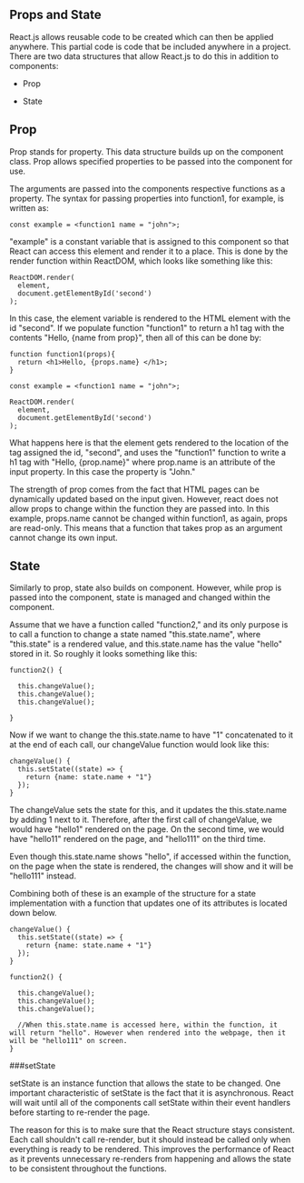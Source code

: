 ## Props and State

React.js allows reusable code to be created which can then be applied anywhere. This partial code is code that be included anywhere in a project. There are two data structures that allow React.js to do this in addition to components:

* Prop

* State

## Prop

Prop stands for property. This data structure builds up on the component class. Prop allows specified properties to be passed into the component for use.

The arguments are passed into the components respective functions as a property. The syntax for passing properties into function1, for example, is written as:

~~~
const example = <function1 name = "john">;
~~~

"example" is a constant variable that is assigned to this component so that React can access this element and render it to a place. This is done by the render function within ReactDOM, which looks like something like this:

~~~
ReactDOM.render(
  element,
  document.getElementById('second')
);
~~~

In this case, the element variable is rendered to the HTML element with the id "second". If we populate function "function1" to return a h1 tag with the contents "Hello, {name from prop}", then all of this can be done by:

~~~
function function1(props){
  return <h1>Hello, {props.name} </h1>;
}

const example = <function1 name = "john">;

ReactDOM.render(
  element,
  document.getElementById('second')
);
~~~

What happens here is that the element gets rendered to the location of the tag assigned the id, "second", and uses the "function1" function to write a h1 tag with "Hello, {prop.name}" where prop.name is an attribute of the input property. In this case the property is "John."

The strength of prop comes from the fact that HTML pages can be dynamically updated based on the input given. However, react does not allow props to change within the function they are passed into. In this example, props.name cannot be changed within function1, as again, props are read-only. This means that a function that takes prop as an argument cannot change its own input.

## State

Similarly to prop, state also builds on component. However, while prop is passed into the component, state is managed and changed within the component.

Assume that we have a function called "function2," and its only purpose is to call a function to change a state named "this.state.name", where "this.state" is a rendered value, and this.state.name has the value "hello" stored in it. So roughly it looks something like this:

~~~
function2() {

  this.changeValue();
  this.changeValue();
  this.changeValue();

}
~~~

Now if we want to change the this.state.name to have "1" concatenated to it at the end of each call, our changeValue function would look like this:

~~~
changeValue() {
  this.setState((state) => {
    return {name: state.name + "1"}
  });
}
~~~

The changeValue sets the state for this, and it updates the this.state.name by adding 1 next to it. Therefore, after the first call of changeValue, we would have "hello1" rendered on the page. On the second time, we would have "hello11" rendered on the page, and "hello111" on the third time.

Even though this.state.name shows "hello", if accessed within the function, on the page when the state is rendered, the changes will show and it will be "hello111" instead.

Combining both of these is an example of the structure for a state implementation with a function that updates one of its attributes is located down below.

~~~
changeValue() {
  this.setState((state) => {
    return {name: state.name + "1"}
  });
}

function2() {

  this.changeValue();
  this.changeValue();
  this.changeValue();

  //When this.state.name is accessed here, within the function, it will return "hello". However when rendered into the webpage, then it will be "hello111" on screen.
}
~~~

###setState

setState is an instance function that allows the state to be changed. One important characteristic of setState is the fact that it is asynchronous. React will wait until all of the components call setState within their event handlers before starting to re-render the page.

The reason for this is to make sure that the React structure stays consistent. Each call shouldn't call re-render, but it should instead be called only when everything is ready to be rendered. This improves the performance of React as it prevents unnecessary re-renders from happening and allows the state to be consistent throughout the functions.
